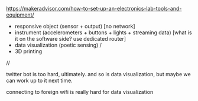 https://makeradvisor.com/how-to-set-up-an-electronics-lab-tools-and-equipment/


- responsive object (sensor + output) [no network]
- instrument (accelerometers + buttons + lights + streaming data) [what is it on the software side? use dedicated router]
- data visualization (poetic sensing)
/
- 3D printing



//

twitter bot is too hard, ultimately. and so is data visualization, but maybe we can work up to it next time.

connecting to foreign wifi is really hard for data visualization
